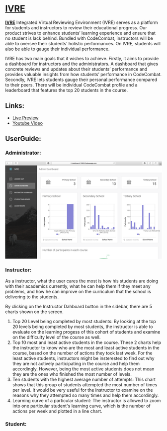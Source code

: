 # [IVRE](https://dashboard-10955.firebaseapp.com/)

**[IVRE](https://dashboard-10955.firebaseapp.com/)** Integrated Virtual Reviewing Environment (IVRE) serves as a platform for students and instructors to review their educational progress. Our product strives to enhance students’ learning experience and ensure that no student is lack behind. Bundled with CodeCombat, instructors will be able to oversee their students’ holistic performances. On IVRE, students will also be able to gauge their individual performance.

IVRE has two main goals that it wishes to achieve. Firstly, it aims to provide a dashboard for instructors and the administrators. A dashboard that gives concrete reviews and updates about their students’ performance and provides valuable insights from how students’ performance in CodeCombat. Secondly, IVRE lets students gauge their personal performance compared to their peers. There will be individual CodeCombat profile and a leaderboard that features the top 20 students in the course. 



## Links:

+ [Live Preview](https://dashboard-10955.firebaseapp.com/)
+ [Youtube Video]()

## UserGuide:

### Administrator:
![Admin Dashboard](IVRE.png)

### Instructor:
As a instructor, what the user cares the most is how his students are doing with their academics currently, what he can help them if they meet any problems, and how he can improve on the curriculum that the school is delivering to the students. 

By clicking on the Instructor Dahboard button in the sidebar, there are 5 charts shown on the screen.
1. Top 20 Level being completed by most students: By looking at the top 20 levels being completed by most students, the instructor is able to evaluate on the learning progess of this cohort of students and examine on the difficulty level of the course as well. 
2. Top 10 most and least active students in the course. These 2 charts help the instructor to know who are the most and least active students in the course, based on the number of actions they took last week. For the least active students, instructors might be insterested to find out why they are not actively participating in the course and help them accordingly. However, being the most active students does not mean they are the ones who finished the most number of levels. 
3. Ten students with the highest average number of attempts: This chart shows that this group of students attempted the most number of times per level. It would be very useful for the instructor to examine on the reasons why they attempted so many times and help them accordingly.
4. Learning curve of a particular student: The instructor is allowed to zoom into one particular student's learning curve, which is the number of actions per week and plotted in a line chart.

### Student: 



